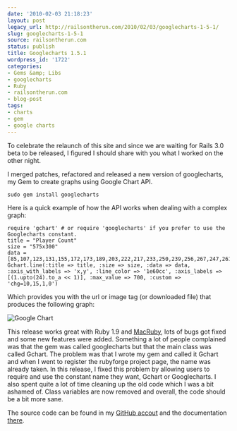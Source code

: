 ```yaml
---
date: '2010-02-03 21:18:23'
layout: post
legacy_url: http://railsontherun.com/2010/02/03/googlecharts-1-5-1/
slug: googlecharts-1-5-1
source: railsontherun.com
status: publish
title: Googlecharts 1.5.1
wordpress_id: '1722'
categories:
- Gems &amp; Libs
- googlecharts
- Ruby
- railsontherun.com
- blog-post
tags:
- charts
- gem
- google charts
---
```


To celebrate the relaunch of this site and since we are waiting for Rails 3.0 beta to be released, I figured I should share with you what I worked on the other night.

I merged patches, refactored and released a new version of googlecharts, my Gem to create graphs using Google Chart API.

`sudo gem install googlecharts`

Here is a quick example of how the API works when dealing with a complex graph:

    
    require 'gchart' # or require 'googlecharts' if you prefer to use the Googlecharts constant.
    title = "Player Count"
    size = "575x300"
    data = [85,107,123,131,155,172,173,189,203,222,217,233,250,239,256,267,247,261,275,295,288,305,322,307,325,347,331,346,363,382,343,359,383,352,374,393,358,379,396,416,377,398,419,380,409,426,453,432,452,465,436,460,480,440,457,474,501,457,489,507,347,373,413,402,424,448,475,488,513,475,507,530,440,476,500,518,481,512,531,367,396,423,387,415,446,478,442,469,492,463,489,508,463,491,518,549,503,526,547,493,530,549,493,520,541,564,510,535,564,492,512,537,502,530,548,491,514,538,568,524,548,568,512,533,552,577,520,545,570,516,536,555,514,536,566,521,553,579,604,541,569,595,551,581,602,549,576,606,631,589,615,650,597,624,646,672,605,626,654,584,608,631,574,597,622,559,591,614,644,580,603,629,584,615,631,558,591,618,641,314,356,395,397,429,450,421,454,477,507,458,490,560,593]
    Gchart.line(:title => title, :size => size, :data => data, :axis_with_labels => 'x,y', :line_color => '1e60cc', :axis_labels => [(1.upto(24).to_a << 1)], :max_value => 700, :custom => 'chg=10,15,1,0')
    


Which provides you with the url or image tag (or downloaded file) that produces the following graph:

![Google Chart](http://chart.apis.google.com/chart?chxl=0:|1|2|3|4|5|6|7|8|9|10|11|12|13|14|15|16|17|18|19|20|21|22|23|24|1&chxt=x,y&chco=1e60cc&chg=10,15,1,0&chd=s:HJKLNPPQRTTUWVWXVXYaZbcbcedeghefhfhifhjkhjlhklomopmoqmopsorsehkjlnqrtqsumqstqtvgjliknqnprprsprtwsuwruwruvxtvxrtvsuwrtvyuwytvwzuwytvxtvyuwz1vy0wz1wz130250357135z13y03x025z13z23x024bfijlnloqsorx0&chtt=Player+Count&cht=lc&chs=575x300&chxr=1,85,700)

This release works great with Ruby 1.9 and [MacRuby](http://macruby.org), lots of bugs got fixed and some new features were added. Something a lot of people complained was that the gem was called googlecharts but that the main class was called Gchart. The problem was that I wrote my gem and called it Gchart and when I went to register the rubyforge project page, the name was already taken. In this release, I fixed this problem by allowing users to require and use the constant name they want, Gchart or Googlecharts. I also spent quite a lot of time cleaning up the old code which I was a bit ashamed of. Class variables are now removed and overall, the code should be a bit more sane.

The source code can be found in my [GitHub accout](http://github.com/mattetti/googlecharts/) and the documentation [there](http://mattetti.github.com/googlecharts/).
